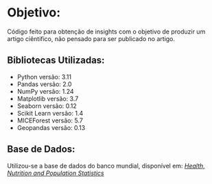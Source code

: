# **Objetivo:**

Código feito para obtenção de insights com o objetivo de produzir um artigo ciêntifico, não pensado para ser publicado no artigo.

## **Bibliotecas Utilizadas:**

* Python versão: 3.11
* Pandas versão: 2.0
* NumPy versão: 1.24
* Matplotlib versão: 3.7
* Seaborn versão: 0.12
* Scikit Learn versão: 1.4
* MICEForest versão: 5.7
* Geopandas versão: 0.13

## **Base de Dados:**

Utilizou-se a base de dados do banco mundial, disponível em: 
[ *Health, Nutrition and Population Statistics* ](https://datacatalog.worldbank.org/search/dataset/0037652/Health-Nutrition-and-Population-Statistics)
